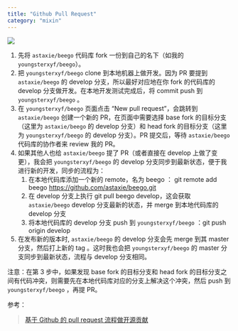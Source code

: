 ```yaml
---
title: "Github Pull Request"
category: "mixin"
---
```


![](https://raw.githubusercontent.com/youngsterxyf/youngsterxyf.github.com/master/assets/uploads/pics/fork-pull-request.jpeg)

1. 先将 `astaxie/beego` 代码库 fork 一份到自己的名下（如我的 `youngsterxyf/beego`）。
1. 把 `youngsterxyf/beego` clone 到本地机器上做开发。因为 PR 要提到 `astaxie/beego` 的 develop 分支，所以最好对应地在你 fork 的代码库的 develop 分支做开发。在本地开发测试完成后，将 commit push 到 `youngsterxyf/beego` 。
1. 在 `youngsterxyf/beego` 页面点击 “New pull request”，会跳转到 `astaxie/beego` 创建一个新的 PR，在页面中需要选择 base fork 的目标分支（这里为 `astaxie/beego` 的 develop 分支）和 head fork 的目标分支（这里为 `youngsterxyf/beego` 的 develop 分支）。PR 提交后，等待 `astaxie/beego` 代码库的协作者来 review 我的 PR。
1. 如果其他人也给 `astaxie/beego` 提了 PR（或者直接在 develop 上做了变更），我会把 `youngsterxyf/beego` 的 develop 分支同步到最新状态，便于我进行新的开发，同步的流程为：
   1. 在本地代码库添加一个新的 remote，名为 beego ： git remote add beego https://github.com/astaxie/beego.git
   1. 在 develop 分支上执行 git pull beego develop，这会获取 `astaxie/beego` develop 分支最新的状态，并 merge 到本地代码库的 develop 分支
   1. 将本地代码库的 develop 分支 push 到 `youngsterxyf/beego` ：git push origin develop
1. 在发布新的版本时, `astaxie/beego` 的 develop 分支会先 merge 到其 master 分支，然后打上新的 tag 。这时我也会把 `youngsterxyf/beego` 的 master 分支同步到最新状态，流程与 develop 分支相同。

注意：在第 3 步中，如果发现 base fork 的目标分支和 head fork 的目标分支之间有代码冲突，则需要先在本地代码库对应的分支上解决这个冲突，然后 push 到 `youngsterxyf/beego` ，再提 PR。

参考：

> [基于 Github 的 pull request 流程做开源贡献](http://blog.xiayf.cn/2016/01/18/github-fork-pull-request/)
